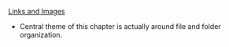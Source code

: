 [Links and Images](https://www.internetingishard.com/html-and-css/links-and-images/)

- Central theme of this chapter is actually around file and folder organization.